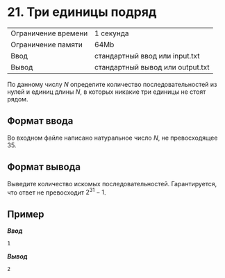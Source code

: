 # 21. Три единицы подряд

|                   |                                |
|-------------------|--------------------------------|
|Ограничение времени|1 секунда                       |
|Ограничение памяти |64Mb                            |
|Ввод               |стандартный ввод или input.txt  |
|Вывод              |стандартный вывод или output.txt|

По данному числу $N$ определите количество последовательностей из нулей и единиц длины $N$, в которых никакие три единицы не стоят рядом.

## Формат ввода

Во входном файле написано натуральное число $N$, не превосходящее $35$.

## Формат вывода

Выведите количество искомых последовательностей. Гарантируется, что ответ не превосходит $2^{31}-1$.

## Пример

***Ввод***

```text
1
```

***Вывод***

```text
2
```
